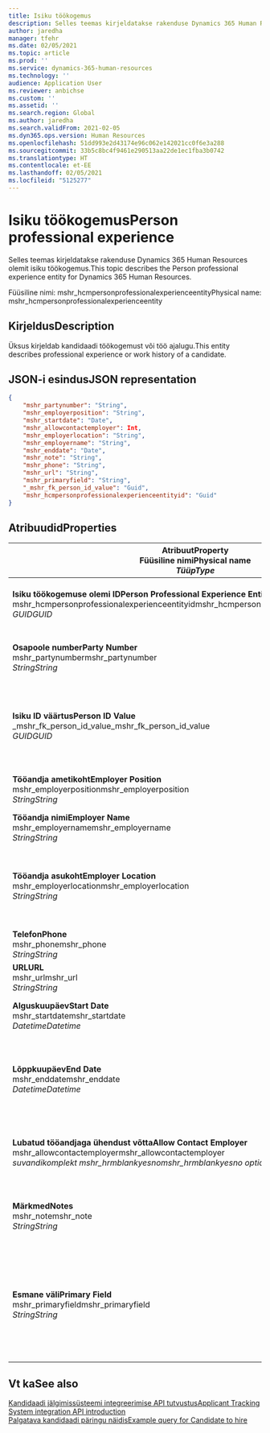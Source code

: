 ```yaml
---
title: Isiku töökogemus
description: Selles teemas kirjeldatakse rakenduse Dynamics 365 Human Resources olemit isiku töökogemus.
author: jaredha
manager: tfehr
ms.date: 02/05/2021
ms.topic: article
ms.prod: ''
ms.service: dynamics-365-human-resources
ms.technology: ''
audience: Application User
ms.reviewer: anbichse
ms.custom: ''
ms.assetid: ''
ms.search.region: Global
ms.author: jaredha
ms.search.validFrom: 2021-02-05
ms.dyn365.ops.version: Human Resources
ms.openlocfilehash: 51dd993e2d43174e96c062e142021cc0f6e3a288
ms.sourcegitcommit: 33b5c8bc4f9461e290513aa22de1ec1fba3b0742
ms.translationtype: HT
ms.contentlocale: et-EE
ms.lasthandoff: 02/05/2021
ms.locfileid: "5125277"
---
```

# <a name="person-professional-experience"></a><span data-ttu-id="08db7-103">Isiku töökogemus</span><span class="sxs-lookup"><span data-stu-id="08db7-103">Person professional experience</span></span>

<span data-ttu-id="08db7-104">Selles teemas kirjeldatakse rakenduse Dynamics 365 Human Resources olemit isiku töökogemus.</span><span class="sxs-lookup"><span data-stu-id="08db7-104">This topic describes the Person professional experience entity for Dynamics 365 Human Resources.</span></span>

<span data-ttu-id="08db7-105">Füüsiline nimi: mshr_hcmpersonprofessionalexperienceentity</span><span class="sxs-lookup"><span data-stu-id="08db7-105">Physical name: mshr_hcmpersonprofessionalexperienceentity</span></span>

## <a name="description"></a><span data-ttu-id="08db7-106">Kirjeldus</span><span class="sxs-lookup"><span data-stu-id="08db7-106">Description</span></span>

<span data-ttu-id="08db7-107">Üksus kirjeldab kandidaadi töökogemust või töö ajalugu.</span><span class="sxs-lookup"><span data-stu-id="08db7-107">This entity describes professional experience or work history of a candidate.</span></span>

## <a name="json-representation"></a><span data-ttu-id="08db7-108">JSON-i esindus</span><span class="sxs-lookup"><span data-stu-id="08db7-108">JSON representation</span></span>

```json
{
    "mshr_partynumber": "String",
    "mshr_employerposition": "String",
    "mshr_startdate": "Date",
    "mshr_allowcontactemployer": Int,
    "mshr_employerlocation": "String",
    "mshr_employername": "String",
    "mshr_enddate": "Date",
    "mshr_note": "String",
    "mshr_phone": "String",
    "mshr_url": "String",
    "mshr_primaryfield": "String",
    "_mshr_fk_person_id_value": "Guid",
    "mshr_hcmpersonprofessionalexperienceentityid": "Guid"
}
```

## <a name="properties"></a><span data-ttu-id="08db7-109">Atribuudid</span><span class="sxs-lookup"><span data-stu-id="08db7-109">Properties</span></span>

| <span data-ttu-id="08db7-110">Atribuut</span><span class="sxs-lookup"><span data-stu-id="08db7-110">Property</span></span><br><span data-ttu-id="08db7-111">**Füüsiline nimi**</span><span class="sxs-lookup"><span data-stu-id="08db7-111">**Physical name**</span></span><br><span data-ttu-id="08db7-112">**_Tüüp_**</span><span class="sxs-lookup"><span data-stu-id="08db7-112">**_Type_**</span></span> | <span data-ttu-id="08db7-113">Kasuta</span><span class="sxs-lookup"><span data-stu-id="08db7-113">Use</span></span> | <span data-ttu-id="08db7-114">Kirjeldus</span><span class="sxs-lookup"><span data-stu-id="08db7-114">Description</span></span> |
| --- | --- | --- |
| <span data-ttu-id="08db7-115">**Isiku töökogemuse olemi ID**</span><span class="sxs-lookup"><span data-stu-id="08db7-115">**Person Professional Experience Entity ID**</span></span><br><span data-ttu-id="08db7-116">mshr_hcmpersonprofessionalexperienceentityid</span><span class="sxs-lookup"><span data-stu-id="08db7-116">mshr_hcmpersonprofessionalexperienceentityid</span></span><br><span data-ttu-id="08db7-117">*GUID*</span><span class="sxs-lookup"><span data-stu-id="08db7-117">*GUID*</span></span> | <span data-ttu-id="08db7-118">Kirjutuskaitstud</span><span class="sxs-lookup"><span data-stu-id="08db7-118">Read-only</span></span><br><span data-ttu-id="08db7-119">Nõutav</span><span class="sxs-lookup"><span data-stu-id="08db7-119">Required</span></span> | <span data-ttu-id="08db7-120">Olemi kirje süsteemi loodud kordumatu identifikaator.</span><span class="sxs-lookup"><span data-stu-id="08db7-120">System-generated unique identifier for the entity record.</span></span> |
| <span data-ttu-id="08db7-121">**Osapoole number**</span><span class="sxs-lookup"><span data-stu-id="08db7-121">**Party Number**</span></span><br><span data-ttu-id="08db7-122">mshr_partynumber</span><span class="sxs-lookup"><span data-stu-id="08db7-122">mshr_partynumber</span></span><br><span data-ttu-id="08db7-123">*String*</span><span class="sxs-lookup"><span data-stu-id="08db7-123">*String*</span></span> | <span data-ttu-id="08db7-124">Loe/kirjuta</span><span class="sxs-lookup"><span data-stu-id="08db7-124">Read/write</span></span><br><span data-ttu-id="08db7-125">Nõutav</span><span class="sxs-lookup"><span data-stu-id="08db7-125">Required</span></span> | <span data-ttu-id="08db7-126">Kandidaadi isikukirje kordumatu identifikaator.</span><span class="sxs-lookup"><span data-stu-id="08db7-126">Unique identifier of the person record for the candidate.</span></span> |
| <span data-ttu-id="08db7-127">**Isiku ID väärtus**</span><span class="sxs-lookup"><span data-stu-id="08db7-127">**Person ID Value**</span></span><br><span data-ttu-id="08db7-128">_mshr_fk_person_id_value</span><span class="sxs-lookup"><span data-stu-id="08db7-128">_mshr_fk_person_id_value</span></span><br><span data-ttu-id="08db7-129">*GUID*</span><span class="sxs-lookup"><span data-stu-id="08db7-129">*GUID*</span></span> | <span data-ttu-id="08db7-130">Kirjutuskaitstud</span><span class="sxs-lookup"><span data-stu-id="08db7-130">Read-only</span></span><br><span data-ttu-id="08db7-131">Nõutav</span><span class="sxs-lookup"><span data-stu-id="08db7-131">Required</span></span><br><span data-ttu-id="08db7-132">Võõrvõti: mshr_dirpersonentityid olemile mshr_dirpersonentity</span><span class="sxs-lookup"><span data-stu-id="08db7-132">Foreign key: mshr_dirpersonentityid of mshr_dirpersonentity</span></span> | <span data-ttu-id="08db7-133">Isiku olemi kirje süsteemi loodud kordumatu identifikaator.</span><span class="sxs-lookup"><span data-stu-id="08db7-133">System-generated unique identifier of the person entity record.</span></span> |
| <span data-ttu-id="08db7-134">**Tööandja ametikoht**</span><span class="sxs-lookup"><span data-stu-id="08db7-134">**Employer Position**</span></span><br><span data-ttu-id="08db7-135">mshr_employerposition</span><span class="sxs-lookup"><span data-stu-id="08db7-135">mshr_employerposition</span></span><br><span data-ttu-id="08db7-136">*String*</span><span class="sxs-lookup"><span data-stu-id="08db7-136">*String*</span></span> | <span data-ttu-id="08db7-137">Loe/kirjuta</span><span class="sxs-lookup"><span data-stu-id="08db7-137">Read/write</span></span><br><span data-ttu-id="08db7-138">Nõutav</span><span class="sxs-lookup"><span data-stu-id="08db7-138">Required</span></span> | <span data-ttu-id="08db7-139">Kandidaadi ametinimetus töösuhte ajal.</span><span class="sxs-lookup"><span data-stu-id="08db7-139">The position title held by the candidate while under employment.</span></span> |
| <span data-ttu-id="08db7-140">**Tööandja nimi**</span><span class="sxs-lookup"><span data-stu-id="08db7-140">**Employer Name**</span></span><br><span data-ttu-id="08db7-141">mshr_employername</span><span class="sxs-lookup"><span data-stu-id="08db7-141">mshr_employername</span></span><br><span data-ttu-id="08db7-142">*String*</span><span class="sxs-lookup"><span data-stu-id="08db7-142">*String*</span></span> | <span data-ttu-id="08db7-143">Loe/kirjuta</span><span class="sxs-lookup"><span data-stu-id="08db7-143">Read/write</span></span><br><span data-ttu-id="08db7-144">Nõutav</span><span class="sxs-lookup"><span data-stu-id="08db7-144">Required</span></span> | <span data-ttu-id="08db7-145">Tööandja nimi.</span><span class="sxs-lookup"><span data-stu-id="08db7-145">The name of the employer.</span></span> |
| <span data-ttu-id="08db7-146">**Tööandja asukoht**</span><span class="sxs-lookup"><span data-stu-id="08db7-146">**Employer Location**</span></span><br><span data-ttu-id="08db7-147">mshr_employerlocation</span><span class="sxs-lookup"><span data-stu-id="08db7-147">mshr_employerlocation</span></span><br><span data-ttu-id="08db7-148">*String*</span><span class="sxs-lookup"><span data-stu-id="08db7-148">*String*</span></span> | <span data-ttu-id="08db7-149">Loe/kirjuta</span><span class="sxs-lookup"><span data-stu-id="08db7-149">Read/write</span></span><br><span data-ttu-id="08db7-150">Valikuline</span><span class="sxs-lookup"><span data-stu-id="08db7-150">Optional</span></span> | <span data-ttu-id="08db7-151">Tööandja asukoht.</span><span class="sxs-lookup"><span data-stu-id="08db7-151">The employer’s location.</span></span> <span data-ttu-id="08db7-152">Maksimaalne pikkus: 60.</span><span class="sxs-lookup"><span data-stu-id="08db7-152">Max length: 60.</span></span> <span data-ttu-id="08db7-153">Konkreetset vormingut pole määratletud ega nõutud.</span><span class="sxs-lookup"><span data-stu-id="08db7-153">No specific format defined or required.</span></span> |
| <span data-ttu-id="08db7-154">**Telefon**</span><span class="sxs-lookup"><span data-stu-id="08db7-154">**Phone**</span></span><br><span data-ttu-id="08db7-155">mshr_phone</span><span class="sxs-lookup"><span data-stu-id="08db7-155">mshr_phone</span></span><br><span data-ttu-id="08db7-156">*String*</span><span class="sxs-lookup"><span data-stu-id="08db7-156">*String*</span></span> | <span data-ttu-id="08db7-157">Loe/kirjuta</span><span class="sxs-lookup"><span data-stu-id="08db7-157">Read/write</span></span><br><span data-ttu-id="08db7-158">Valikuline</span><span class="sxs-lookup"><span data-stu-id="08db7-158">Optional</span></span> | <span data-ttu-id="08db7-159">Tööandja telefoninumber.</span><span class="sxs-lookup"><span data-stu-id="08db7-159">The employer’s phone number.</span></span> |
| <span data-ttu-id="08db7-160">**URL**</span><span class="sxs-lookup"><span data-stu-id="08db7-160">**URL**</span></span><br><span data-ttu-id="08db7-161">mshr_url</span><span class="sxs-lookup"><span data-stu-id="08db7-161">mshr_url</span></span><br><span data-ttu-id="08db7-162">*String*</span><span class="sxs-lookup"><span data-stu-id="08db7-162">*String*</span></span> | <span data-ttu-id="08db7-163">Loe/kirjuta</span><span class="sxs-lookup"><span data-stu-id="08db7-163">Read/write</span></span><br><span data-ttu-id="08db7-164">Valikuline</span><span class="sxs-lookup"><span data-stu-id="08db7-164">Optional</span></span> | <span data-ttu-id="08db7-165">Tööandja veebisaidi URL.</span><span class="sxs-lookup"><span data-stu-id="08db7-165">The URL of the employer’s website.</span></span> |
| <span data-ttu-id="08db7-166">**Alguskuupäev**</span><span class="sxs-lookup"><span data-stu-id="08db7-166">**Start Date**</span></span><br><span data-ttu-id="08db7-167">mshr_startdate</span><span class="sxs-lookup"><span data-stu-id="08db7-167">mshr_startdate</span></span><br><span data-ttu-id="08db7-168">*Datetime*</span><span class="sxs-lookup"><span data-stu-id="08db7-168">*Datetime*</span></span> | <span data-ttu-id="08db7-169">Loe/kirjuta</span><span class="sxs-lookup"><span data-stu-id="08db7-169">Read/write</span></span><br><span data-ttu-id="08db7-170">Nõutav</span><span class="sxs-lookup"><span data-stu-id="08db7-170">Required</span></span> | <span data-ttu-id="08db7-171">Kandidaadi tööhõive alguskuupäev.</span><span class="sxs-lookup"><span data-stu-id="08db7-171">The start date of the candidate’s employment.</span></span> |
| <span data-ttu-id="08db7-172">**Lõppkuupäev**</span><span class="sxs-lookup"><span data-stu-id="08db7-172">**End Date**</span></span><br><span data-ttu-id="08db7-173">mshr_enddate</span><span class="sxs-lookup"><span data-stu-id="08db7-173">mshr_enddate</span></span><br><span data-ttu-id="08db7-174">*Datetime*</span><span class="sxs-lookup"><span data-stu-id="08db7-174">*Datetime*</span></span> | <span data-ttu-id="08db7-175">Loe/kirjuta</span><span class="sxs-lookup"><span data-stu-id="08db7-175">Read/write</span></span><br><span data-ttu-id="08db7-176">Valikuline</span><span class="sxs-lookup"><span data-stu-id="08db7-176">Optional</span></span> | <span data-ttu-id="08db7-177">Kandidaadi töösuhte lõppkuupäev ehk nullväärtus, kui kandidaat töötab endiselt siin.</span><span class="sxs-lookup"><span data-stu-id="08db7-177">The end date of the candidate’s employment, or null if the candidate is still employed here.</span></span> |
| <span data-ttu-id="08db7-178">**Lubatud tööandjaga ühendust võtta**</span><span class="sxs-lookup"><span data-stu-id="08db7-178">**Allow Contact Employer**</span></span><br><span data-ttu-id="08db7-179">mshr_allowcontactemployer</span><span class="sxs-lookup"><span data-stu-id="08db7-179">mshr_allowcontactemployer</span></span><br><span data-ttu-id="08db7-180">*suvandikomplekt mshr_hrmblankyesno*</span><span class="sxs-lookup"><span data-stu-id="08db7-180">*mshr_hrmblankyesno option set*</span></span> | <span data-ttu-id="08db7-181">Loe/kirjuta</span><span class="sxs-lookup"><span data-stu-id="08db7-181">Read/write</span></span><br><span data-ttu-id="08db7-182">Valikuline</span><span class="sxs-lookup"><span data-stu-id="08db7-182">Optional</span></span> | <span data-ttu-id="08db7-183">Näitab, kas kandidaat lubab võtta ühendust eelmise tööandjaga.</span><span class="sxs-lookup"><span data-stu-id="08db7-183">Signifies whether the candidate allows contacting the previous employer.</span></span> |
| <span data-ttu-id="08db7-184">**Märkmed**</span><span class="sxs-lookup"><span data-stu-id="08db7-184">**Notes**</span></span><br><span data-ttu-id="08db7-185">mshr_note</span><span class="sxs-lookup"><span data-stu-id="08db7-185">mshr_note</span></span><br><span data-ttu-id="08db7-186">*String*</span><span class="sxs-lookup"><span data-stu-id="08db7-186">*String*</span></span> | <span data-ttu-id="08db7-187">Loe/kirjuta</span><span class="sxs-lookup"><span data-stu-id="08db7-187">Read/write</span></span><br><span data-ttu-id="08db7-188">Valikuline</span><span class="sxs-lookup"><span data-stu-id="08db7-188">Optional</span></span> | <span data-ttu-id="08db7-189">Märkused värbamishalduritele ja värbajatele kasutamiseks.</span><span class="sxs-lookup"><span data-stu-id="08db7-189">Notes for use by the recruiter or hiring manager.</span></span> |
| <span data-ttu-id="08db7-190">**Esmane väli**</span><span class="sxs-lookup"><span data-stu-id="08db7-190">**Primary Field**</span></span><br><span data-ttu-id="08db7-191">mshr_primaryfield</span><span class="sxs-lookup"><span data-stu-id="08db7-191">mshr_primaryfield</span></span><br><span data-ttu-id="08db7-192">*String*</span><span class="sxs-lookup"><span data-stu-id="08db7-192">*String*</span></span> | <span data-ttu-id="08db7-193">Kirjutuskaitstud</span><span class="sxs-lookup"><span data-stu-id="08db7-193">Read-only</span></span><br><span data-ttu-id="08db7-194">Nõutav</span><span class="sxs-lookup"><span data-stu-id="08db7-194">Required</span></span> | <span data-ttu-id="08db7-195">Väli, mida kasutatakse üksusekirje esmase ID-na.</span><span class="sxs-lookup"><span data-stu-id="08db7-195">Field used as a primary identifier of the entity record.</span></span> <span data-ttu-id="08db7-196">Osapoole numbri, alguskuupäeva, tööandja positsiooni ja tööandja nime kombinatsioon.</span><span class="sxs-lookup"><span data-stu-id="08db7-196">Combination of party number, start date, employer position, and employer name.</span></span> |

## <a name="see-also"></a><span data-ttu-id="08db7-197">Vt ka</span><span class="sxs-lookup"><span data-stu-id="08db7-197">See also</span></span>

[<span data-ttu-id="08db7-198">Kandidaadi jälgimissüsteemi integreerimise API tutvustus</span><span class="sxs-lookup"><span data-stu-id="08db7-198">Applicant Tracking System integration API introduction</span></span>](hr-admin-integration-ats-api-introduction.md)<br>
[<span data-ttu-id="08db7-199">Palgatava kandidaadi päringu näidis</span><span class="sxs-lookup"><span data-stu-id="08db7-199">Example query for Candidate to hire</span></span>](hr-admin-integration-ats-api-candidate-to-hire-example-query.md)

